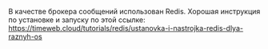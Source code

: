 В качестве брокера сообщений использован Redis. Хорошая инструкция по установке и запуску по этой ссылке:
https://timeweb.cloud/tutorials/redis/ustanovka-i-nastrojka-redis-dlya-raznyh-os
